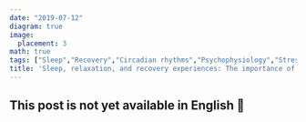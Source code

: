 ```yaml
---
date: "2019-07-12"
diagram: true
image:
  placement: 3
math: true
tags: ["Sleep","Recovery","Circadian rhythms","Psychophysiology","Stress response","Workplace stress","Recovery experiences"]
title: 'Sleep, relaxation, and recovery experiences: The importance of leisure time'
---
```




## This post is not yet available in English 🤷
